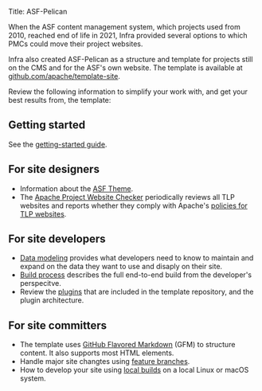 Title: ASF-Pelican

When the ASF content management system, which projects used from 2010, reached end of life in 2021, Infra provided several options to which PMCs could move their project websites.

Infra also created ASF-Pelican as a structure and template for projects still on the CMS and for the ASF's own website. The template is available at <a href="https://github.com/apache/template-site" target="_blank">github.com/apache/template-site</a>.

Review the following information to simplify your work with, and get your best results from, the template:

## Getting started

See the [getting-started guide](asf-pelican-gettingstarted.html).

## For site designers

-  Information about the [ASF Theme](asf-pelican-theme.html).
-  The <a href="https://whimsy.apache.org/site/" target="_blank">Apache Project Website Checker</a> periodically reviews all TLP websites and reports whether they comply with Apache's <a href="https://www.apache.org/foundation/marks/pmcs#navigation" target="_blank">policies for TLP websites</a>.

## For site developers

-  [Data modeling](asf-pelican-data.html) provides what developers need to know to maintain and expand on the data they want to use and disaply on their site.
-  [Build process](asf-pelican-build.html) describes the full end-to-end build from the developer's perspecitve.
-  Review the [plugins](asf-pelican-plugins.html) that are included in the template repository, and the plugin architecture.

## For site committers

- The template uses [GitHub Flavored Markdown](gfm.html) (GFM) to structure content. It also supports most HTML elements.
- Handle major site changtes using [feature branches](asf-pelican-branches.html).
- How to develop your site using [local builds](asf-pelican-local.html) on a local Linux or macOS system.
